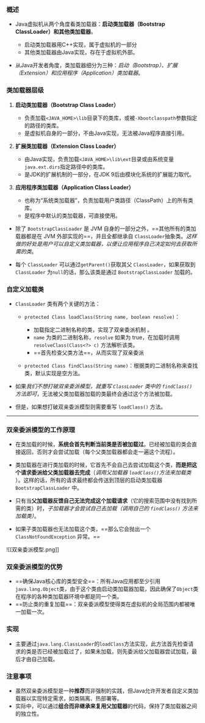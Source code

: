 

### 概述

- Java虚拟机从两个角度看类加载器：**启动类加载器（Bootstrap ClassLoader）和其他类加载器**。
	- 启动类加载器用C++实现，属于虚拟机的一部分
	- 其他类加载器由Java实现，存在于虚拟机外部。

- 从Java开发者角度，类加载器细分为三种：*启动（Bootstrap）、扩展（Extension）和应用程序（Application）类加载器*。

### 类加载器层级

1. **启动类加载器（Bootstrap Class Loader）**
   - 负责加载`<JAVA_HOME>\lib`目录下的类库，或被`-Xbootclasspath`参数指定的路径的类库。
   - 是虚拟机自身的一部分，不由Java实现，无法被Java程序直接引用。
   
2. **扩展类加载器（Extension Class Loader）**
   - 由Java实现，负责加载`<JAVA_HOME>\lib\ext`目录或由系统变量`java.ext.dirs`指定路径中的类库。
   - 是JDK的扩展机制的一部分，在JDK 9后由模块化系统的扩展能力取代。

3. **应用程序类加载器（Application Class Loader）**
   - 也称为“系统类加载器”，负责加载用户类路径（ClassPath）上的所有类库。
   - 是程序中默认的类加载器，可直接使用。

- 除了 `BootstrapClassLoader` 是 JVM 自身的一部分之外，==其他所有的类加载器都是在 JVM 外部实现的==，并且全都继承自 `ClassLoader`抽象类。*这样做的好处是用户可以自定义类加载器，以便让应用程序自己决定如何去获取所需的类*。

- 每个 `ClassLoader` 可以通过`getParent()`获取其父 `ClassLoader`，如果获取到 `ClassLoader` 为`null`的话，那么该类是通过 `BootstrapClassLoader` 加载的。

### 自定义加载类

- `ClassLoader` 类有两个关键的方法：

	- `protected Class loadClass(String name, boolean resolve)`：
		- 加载指定二进制名称的类，实现了双亲委派机制 。
		- `name` 为类的二进制名称，`resolve` 如果为 true，在加载时调用 `resolveClass(Class<?> c)` 方法解析该类。
		- ==首先检查父类方法==，从而实现了双亲委派
	
	- `protected Class findClass(String name)`：根据类的二进制名称来查找类，默认实现是空方法。

- 如果*我们不想打破双亲委派模型，就重写 `ClassLoader` 类中的 `findClass()` 方法即可*，无法被父类加载器加载的类最终会通过这个方法被加载。
- 但是，如果想打破双亲委派模型则需要重写 `loadClass()` 方法。

---

### 双亲委派模型的工作原理


- 在类加载的时候，**系统会首先判断当前类是否被加载过**。已经被加载的类会直接返回，否则才会尝试加载（每个父类加载器都会走一遍这个流程）。

- 类加载器在进行类加载的时候，它首先不会自己去尝试加载这个类，**而是把这个请求委派给父类加载器去完成**（*调用父加载器 `loadClass()`方法来加载类* ）。这样的话，所有的请求最终都会传送到顶层的启动类加载器 `BootstrapClassLoader` 中。

- 只有当**父加载器反馈自己无法完成这个加载请求**（它的搜索范围中没有找到所需的类）时，*子加载器才会尝试自己去加载（调用自己的 `findClass()` 方法来加载类）*。

- 如果子类加载器也无法加载这个类，==那么它会抛出一个 `ClassNotFoundException` 异常。==


![[双亲委派模型.png]]

### 双亲委派模型的优势

- ==确保Java核心库的类型安全==：所有Java应用都至少引用`java.lang.Object`类，由于这个类由启动类加载器加载，因此确保了`Object`类在程序的各种类加载器环境中都是同一个类。
- ==防止类的重复加载==：双亲委派模型使得类在虚拟机的全局范围内都被唯一加载一次。

### 实现

- 主要通过`java.lang.ClassLoader`的`loadClass`方法实现，此方法首先检查请求的类是否已经被加载过了，如果未加载，则先委派给父加载器尝试加载，最后才由自己加载。

### 注意事项

- 虽然双亲委派模型是一种**推荐**而非强制的实践，但Java允许开发者自定义类加载器以实现特定需求，如类隔离、热部署等。
- 实际中，可以通过**组合而非继承来复用父加载器**的代码，保持了类加载器之间的独立性。


